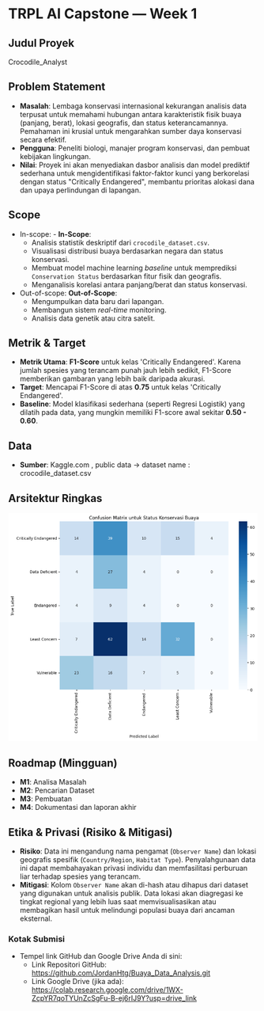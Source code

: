 
# TRPL AI Capstone — Week 1

## Judul Proyek
Crocodile_Analyst

## Problem Statement
- **Masalah**: Lembaga konservasi internasional kekurangan analisis data terpusat untuk memahami hubungan antara karakteristik fisik buaya (panjang, berat), lokasi geografis, dan status keterancamannya. Pemahaman ini krusial untuk mengarahkan sumber daya konservasi secara efektif.
- **Pengguna**: Peneliti biologi, manajer program konservasi, dan pembuat kebijakan lingkungan.
- **Nilai**: Proyek ini akan menyediakan dasbor analisis dan model prediktif sederhana untuk mengidentifikasi faktor-faktor kunci yang berkorelasi dengan status "Critically Endangered", membantu prioritas alokasi dana dan upaya perlindungan di lapangan.

## Scope
- In-scope: - **In-Scope**:
    - Analisis statistik deskriptif dari `crocodile_dataset.csv`.
    - Visualisasi distribusi buaya berdasarkan negara dan status konservasi.
    - Membuat model machine learning *baseline* untuk memprediksi `Conservation Status` berdasarkan fitur fisik dan geografis.
    - Menganalisis korelasi antara panjang/berat dan status konservasi.
- Out-of-scope: **Out-of-Scope**:
    - Mengumpulkan data baru dari lapangan.
    - Membangun sistem *real-time* monitoring.
    - Analisis data genetik atau citra satelit.

## Metrik & Target
- **Metrik Utama**: **F1-Score** untuk kelas 'Critically Endangered'. Karena jumlah spesies yang terancam punah jauh lebih sedikit, F1-Score memberikan gambaran yang lebih baik daripada akurasi.
- **Target**: Mencapai F1-Score di atas **0.75** untuk kelas 'Critically Endangered'.
- **Baseline**: Model klasifikasi sederhana (seperti Regresi Logistik) yang dilatih pada data, yang mungkin memiliki F1-score awal sekitar **0.50 - 0.60**.


## Data
- **Sumber**: Kaggle.com , public data -> dataset name : crocodile_dataset.csv

## Arsitektur Ringkas
![diagram](/matrix.png)

## Roadmap (Mingguan)
- **M1**: Analisa Masalah
- **M2**: Pencarian Dataset
- **M3**: Pembuatan
- **M4**: Dokumentasi dan laporan akhir 

## Etika & Privasi (Risiko & Mitigasi)
- **Risiko**: Data ini mengandung nama pengamat (`Observer Name`) dan lokasi geografis spesifik (`Country/Region`, `Habitat Type`). Penyalahgunaan data ini dapat membahayakan privasi individu dan memfasilitasi perburuan liar terhadap spesies yang terancam.
- **Mitigasi**: Kolom `Observer Name` akan di-hash atau dihapus dari dataset yang digunakan untuk analisis publik. Data lokasi akan diagregasi ke tingkat regional yang lebih luas saat memvisualisasikan atau membagikan hasil untuk melindungi populasi buaya dari ancaman eksternal.

### Kotak Submisi
- Tempel link GitHub dan Google Drive Anda di sini:
    - Link Repositori GitHub: https://github.com/JordanHtg/Buaya_Data_Analysis.git
    - Link Google Drive (jika ada): https://colab.research.google.com/drive/1WX-ZcpYR7qoTYUnZcSgFu-B-ej6rIJ9Y?usp=drive_link
